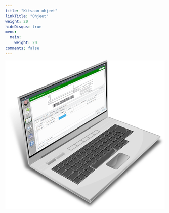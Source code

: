 ```yaml
---
title: "Kitsaan ohjeet"
linkTitle: "Ohjeet"
weight: 20
hideDisqus: true
menu:
  main:
    weight: 20
comments: false
---
```


![Läppäri](/img/fi/kannettava.png)
